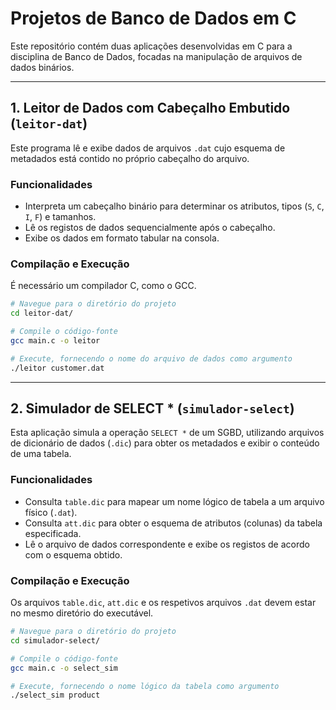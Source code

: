 # Projetos de Banco de Dados em C

Este repositório contém duas aplicações desenvolvidas em C para a disciplina de Banco de Dados, focadas na manipulação de arquivos de dados binários.

---

## 1. Leitor de Dados com Cabeçalho Embutido (`leitor-dat`)

Este programa lê e exibe dados de arquivos `.dat` cujo esquema de metadados está contido no próprio cabeçalho do arquivo.

### Funcionalidades

-   Interpreta um cabeçalho binário para determinar os atributos, tipos (`S`, `C`, `I`, `F`) e tamanhos.
-   Lê os registos de dados sequencialmente após o cabeçalho.
-   Exibe os dados em formato tabular na consola.

### Compilação e Execução

É necessário um compilador C, como o GCC.

```bash
# Navegue para o diretório do projeto
cd leitor-dat/

# Compile o código-fonte
gcc main.c -o leitor

# Execute, fornecendo o nome do arquivo de dados como argumento
./leitor customer.dat
```

---

## 2. Simulador de SELECT * (`simulador-select`)

Esta aplicação simula a operação `SELECT *` de um SGBD, utilizando arquivos de dicionário de dados (`.dic`) para obter os metadados e exibir o conteúdo de uma tabela.

### Funcionalidades

- Consulta `table.dic` para mapear um nome lógico de tabela a um arquivo físico (`.dat`).
- Consulta `att.dic` para obter o esquema de atributos (colunas) da tabela especificada.
- Lê o arquivo de dados correspondente e exibe os registos de acordo com o esquema obtido.

### Compilação e Execução

Os arquivos `table.dic`, `att.dic` e os respetivos arquivos `.dat` devem estar no mesmo diretório do executável.

```bash
# Navegue para o diretório do projeto
cd simulador-select/

# Compile o código-fonte
gcc main.c -o select_sim

# Execute, fornecendo o nome lógico da tabela como argumento
./select_sim product
```

